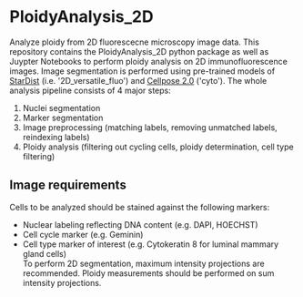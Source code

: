 # PloidyAnalysis_2D
Analyze ploidy from 2D fluorescecne microscopy image data. 
This repository contains the PloidyAnalysis_2D python package as well as Juypter Notebooks to perform ploidy analysis on 2D immunofluorescence images. Image segmentation is performed using pre-trained models of [StarDist](https://github.com/stardist/stardist/) (i.e. '2D_versatile_fluo') and [Cellpose 2.0](https://github.com/mouseland/cellpose) ('cyto'). The whole analysis pipeline consists of 4 major steps:

  1. Nuclei segmentation
  2. Marker segmentation
  3. Image preprocessing (matching labels, removing unmatched labels, reindexing labels)
  4. Ploidy analysis (filtering out cycling cells, ploidy determination, cell type filtering)

## Image requirements
Cells to be analyzed should be stained against the following markers:
  - Nuclear labeling reflecting DNA content (e.g. DAPI, HOECHST)
  - Cell cycle marker (e.g. Geminin)
  - Cell type marker of interest (e.g. Cytokeratin 8 for luminal mammary gland cells)<br>
To perform 2D segmentation, maximum intensity projections are recommended. Ploidy measurements should be performed on sum intensity projections.

